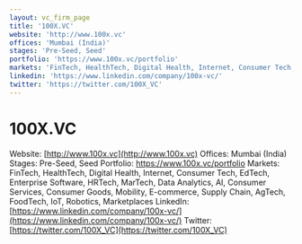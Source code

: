 ```yaml
---
layout: vc_firm_page
title: '100X.VC'
website: 'http://www.100x.vc'
offices: 'Mumbai (India)'
stages: 'Pre-Seed, Seed'
portfolio: 'https://www.100x.vc/portfolio'
markets: 'FinTech, HealthTech, Digital Health, Internet, Consumer Tech, EdTech, Enterprise Software, HRTech, MarTech, Data Analytics, AI, Consumer Services, Consumer Goods, Mobility, E-commerce, Supply Chain, AgTech, FoodTech, IoT, Robotics, Marketplaces'
linkedin: 'https://www.linkedin.com/company/100x-vc/'
twitter: 'https://twitter.com/100X_VC'
---
```


# 100X.VC
Website: [http://www.100x.vc](http://www.100x.vc)
Offices: Mumbai (India)
Stages: Pre-Seed, Seed
Portfolio: https://www.100x.vc/portfolio
Markets: FinTech, HealthTech, Digital Health, Internet, Consumer Tech, EdTech, Enterprise Software, HRTech, MarTech, Data Analytics, AI, Consumer Services, Consumer Goods, Mobility, E-commerce, Supply Chain, AgTech, FoodTech, IoT, Robotics, Marketplaces
LinkedIn: [https://www.linkedin.com/company/100x-vc/](https://www.linkedin.com/company/100x-vc/)
Twitter: [https://twitter.com/100X_VC](https://twitter.com/100X_VC)
